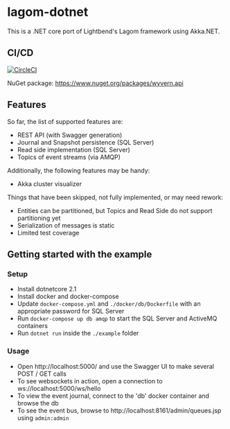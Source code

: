 # lagom-dotnet
This is a .NET core port of Lightbend's Lagom framework using Akka.NET.  

## CI/CD

[![CircleCI](https://circleci.com/gh/nagytech/lagom-dotnet.svg?style=shield)](https://circleci.com/gh/nagytech/lagom-dotnet)

NuGet package: https://www.nuget.org/packages/wyvern.api

## Features

So far, the list of supported features are:

- REST API (with Swagger generation)
- Journal and Snapshot persistence (SQL Server)
- Read side implementation (SQL Server)
- Topics of event streams (via AMQP)

Additionally, the following features may be handy:

- Akka cluster visualizer

Things that have been skipped, not fully implemented, or may need rework:

- Entities can be partitioned, but Topics and Read Side do not support partitioning yet
- Serialization of messages is static
- Limited test coverage

## Getting started with the example

### Setup

- Install dotnetcore 2.1
- Install docker and docker-compose
- Update `docker-compose.yml` and `./docker/db/Dockerfile` with an appropriate password for SQL Server
- Run `docker-compose up db amqp` to start the SQL Server and ActiveMQ containers
- Run `dotnet run` inside the `./example` folder

### Usage

- Open http://localhost:5000/ and use the Swagger UI to make several POST / GET calls
- To see websockets in action, open a connection to ws://localhost:5000/ws/hello
- To view the event journal, connect to the 'db' docker container and browse the db
- To see the event bus, browse to http://localhost:8161/admin/queues.jsp using `admin:admin`
